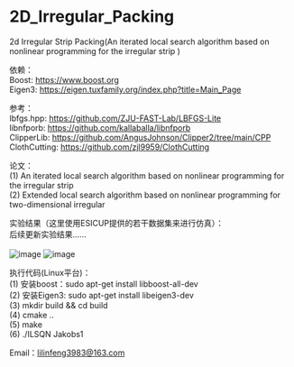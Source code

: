# 2D_Irregular_Packing
2d Irregular Strip Packing(An iterated local search algorithm based on nonlinear programming for the irregular strip )

依赖：<br>
  Boost: https://www.boost.org<br>
  Eigen3: https://eigen.tuxfamily.org/index.php?title=Main_Page<br>

参考：<br>
  lbfgs.hpp: https://github.com/ZJU-FAST-Lab/LBFGS-Lite<br>
  libnfporb: https://github.com/kallaballa/libnfporb<br>
  ClipperLib: https://github.com/AngusJohnson/Clipper2/tree/main/CPP<br>
  ClothCutting: https://github.com/zjl9959/ClothCutting<br>
  
  论文：<br>
    (1) An iterated local search algorithm based on nonlinear programming for the irregular strip<br>
    (2) Extended local search algorithm based on nonlinear programming for two-dimensional irregular<br>

实验结果（这里使用ESICUP提供的若干数据集来进行仿真）：<br>
  后续更新实验结果......<br>			
![image](https://github.com/user-attachments/assets/5e12dda5-fd2e-4dcf-baf1-ccadf91d2eaf)
![image](https://github.com/user-attachments/assets/cd05aae5-3114-4398-8a79-62fbc76c2690)



执行代码(Linux平台)：<br>
  (1) 安装boost：sudo apt-get install libboost-all-dev<br>
  (2) 安装Eigen3: sudo apt-get install libeigen3-dev<br>
  (3) mkdir build && cd build<br>
  (4) cmake ..<br>
  (5) make<br>
  (6) ./ILSQN Jakobs1<br>

  Email：lilinfeng3983@163.com
